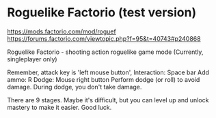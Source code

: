 # Roguelike Factorio (test version)

https://mods.factorio.com/mod/roguef
https://forums.factorio.com/viewtopic.php?f=95&t=40743#p240868

Roguelike Factorio - shooting action roguelike game mode (Currently, singleplayer only)

Remember, attack key is 'left mouse button',
Interaction: Space bar
Add ammo: R
Dodge: Mouse right button
Perform dodge (or roll) to avoid damage.
During dodge, you don't take damage.

There are 9 stages.
Maybe it's difficult, but you can level up and unlock mastery to make it easier.
Good luck.
